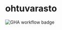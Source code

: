 # ohtuvarasto

![GHA workflow badge](https://github.com/sampsaoinonen/ohtuvarasto/workflows/CI/badge.svg)
